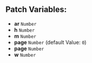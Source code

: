 ## Patch Variables:

* __ar__ ```Number```
* __h__ ```Number```
* __m__ ```Number```
* __page__ ```Number``` (default Value: `0`)
* __page__ ```Number```
* __w__ ```Number```

